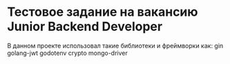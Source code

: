 # Тестовое задание на вакансию Junior Backend Developer

В данном проекте использовал такие библиотеки и фреймворки как:
gin
golang-jwt
godotenv
crypto
mongo-driver
